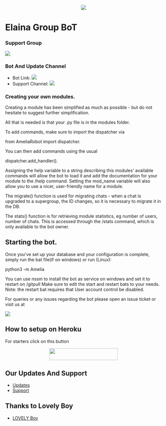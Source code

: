 <p align="center">
  <img src="https://telegra.ph/file/4e1e19c70b5da7ad9cecf.jpg">
</p>

# Elaina Group BoT

### Support Group
<p align="left">
<a href="https://t.me/CrowdStrikeChat" alt="Telegram!"> <img src="https://aleen42.github.io/badges/src/telegram.svg" /> </a>

### Bot And Update Channel 
* Bot Link:  <a href="http://t.me/ElainaxRobot" alt=" Elaina "> <img src="https://img.shields.io/badge/%F0%9F%A4%96%20-Magical Elaina-blue" /> </a>
* Support Channel: <a  href="https://t.me/" alt="Help Centre Logs"> <img  src="https://img.shields.io/badge/%F0%9F%92%A1-Elaina%20Updates-9cf" /> </a>

### Creating your own modules.

Creating a module has been simplified as much as possible - but do not hesitate to suggest further simplification.

All that is needed is that your .py file is in the modules folder.

To add commands, make sure to import the dispatcher via

from AmeliaRobot import dispatcher.

You can then add commands using the usual

dispatcher.add_handler().

Assigning the help variable to a string describing this modules' available
commands will allow the bot to load it and add the documentation for
your module to the /help command. Setting the mod_name variable will also allow you to use a nicer, user-friendly name for a module.

The migrate() function is used for migrating chats - when a chat is upgraded to a supergroup, the ID changes, so 
it is necessary to migrate it in the DB.

The stats() function is for retrieving module statistics, eg number of users, number of chats. This is accessed 
through the /stats command, which is only available to the bot owner.

## Starting the bot.

Once you've set up your database and your configuration is complete, simply run the bat file(if on windows) or run (Linux):

python3 -m Amelia

You can use nssm to install the bot as service on windows and set it to restart on /gitpull 
Make sure to edit the start and restart bats to your needs. 
Note: the restart bat requires that User account control be disabled.

For queries or any issues regarding the bot please open an issue ticket or visit us at <p align="left">
<a href="https://t.me/warbotzsupport" alt="Telegram!"> <img src="https://aleen42.github.io/badges/src/telegram.svg" /> </a>

## How to setup on Heroku 
For starters click on this button 

<p align="center"><a href="https://heroku.com/deploy?template=https://github.com/war-legend/AmeliaRobot"> <img src="https://img.shields.io/badge/Deploy%20To%20Heroku-black?style=for-the-badge&logo=heroku" width="220" height="38.45"/></a></p>


## Our Updates And Support

* [Updates](https://telegram.dog/CrowdXStrike)
* [Support](https://telegram.dog/CrowdStrikeChat)

## Thanks to Lovely Boy
*   [LOVELY Boy](https://telegram.dog/Horimaya)







